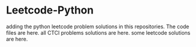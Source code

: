 # Leetcode-Python
adding the python leetcode problem solutions in this repositories. 
The code files are here.
all CTCI problems solutions are here.
some leetcode solutions are here.






























































































